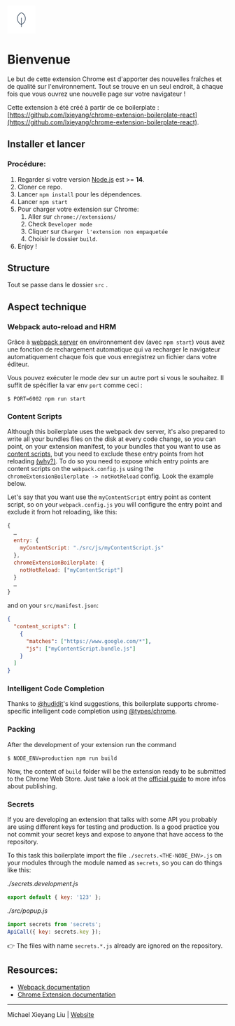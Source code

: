 <img src="src/assets/img/icon-128.png" width="64"/>

# Bienvenue

Le but de cette extension Chrome est d'apporter des nouvelles fraîches et de qualité sur l'environnement. Tout se trouve en un seul endroit, à chaque fois que vous ouvrez une nouvelle page sur votre navigateur !

Cette extension à été créé à partir de ce boilerplate : [https://github.com/lxieyang/chrome-extension-boilerplate-react](https://github.com/lxieyang/chrome-extension-boilerplate-react).

## Installer et lancer

### Procédure:

1. Regarder si votre version [Node.js](https://nodejs.org/) est >= **14**.
2. Cloner ce repo.
3. Lancer `npm install` pour les dépendences.
4. Lancer `npm start`
5. Pour charger votre extension sur Chrome:
   1. Aller sur `chrome://extensions/`
   2. Check `Developer mode`
   3. Cliquer sur `Charger l'extension non empaquetée`
   4. Choisir le dossier `build`.
6. Enjoy !

## Structure

Tout se passe dans le dossier `src`
.

## Aspect technique

### Webpack auto-reload and HRM

Grâce à [webpack server](https://webpack.github.io/docs/webpack-dev-server.html) en environnement dev (avec `npm start`) vous avez une fonction de rechargement automatique qui va recharger le navigateur automatiquement chaque fois que vous enregistrez un fichier dans votre éditeur.

Vous pouvez exécuter le mode dev sur un autre port si vous le souhaitez. Il suffit de spécifier la var env `port` comme ceci :

```
$ PORT=6002 npm run start
```

### Content Scripts

Although this boilerplate uses the webpack dev server, it's also prepared to write all your bundles files on the disk at every code change, so you can point, on your extension manifest, to your bundles that you want to use as [content scripts](https://developer.chrome.com/extensions/content_scripts), but you need to exclude these entry points from hot reloading [(why?)](https://github.com/samuelsimoes/chrome-extension-webpack-boilerplate/issues/4#issuecomment-261788690). To do so you need to expose which entry points are content scripts on the `webpack.config.js` using the `chromeExtensionBoilerplate -> notHotReload` config. Look the example below.

Let's say that you want use the `myContentScript` entry point as content script, so on your `webpack.config.js` you will configure the entry point and exclude it from hot reloading, like this:

```js
{
  …
  entry: {
    myContentScript: "./src/js/myContentScript.js"
  },
  chromeExtensionBoilerplate: {
    notHotReload: ["myContentScript"]
  }
  …
}
```

and on your `src/manifest.json`:

```json
{
  "content_scripts": [
    {
      "matches": ["https://www.google.com/*"],
      "js": ["myContentScript.bundle.js"]
    }
  ]
}
```

### Intelligent Code Completion

Thanks to [@hudidit](https://github.com/lxieyang/chrome-extension-boilerplate-react/issues/4)'s kind suggestions, this boilerplate supports chrome-specific intelligent code completion using [@types/chrome](https://www.npmjs.com/package/@types/chrome).

### Packing

After the development of your extension run the command

```
$ NODE_ENV=production npm run build
```

Now, the content of `build` folder will be the extension ready to be submitted to the Chrome Web Store. Just take a look at the [official guide](https://developer.chrome.com/webstore/publish) to more infos about publishing.

### Secrets

If you are developing an extension that talks with some API you probably are using different keys for testing and production. Is a good practice you not commit your secret keys and expose to anyone that have access to the repository.

To this task this boilerplate import the file `./secrets.<THE-NODE_ENV>.js` on your modules through the module named as `secrets`, so you can do things like this:

_./secrets.development.js_

```js
export default { key: '123' };
```

_./src/popup.js_

```js
import secrets from 'secrets';
ApiCall({ key: secrets.key });
```

:point_right: The files with name `secrets.*.js` already are ignored on the repository.

## Resources:

- [Webpack documentation](https://webpack.js.org/concepts/)
- [Chrome Extension documentation](https://developer.chrome.com/extensions/getstarted)

---

Michael Xieyang Liu | [Website](https://lxieyang.github.io)

